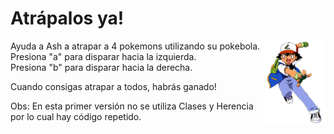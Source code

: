 # Atrápalos ya!

<img src="https://github.com/pdepmartestm/2021-tpobj1-dariodesalvo/blob/master/img/ash.png" width="100" align="right" title="Ash Ketchum">

Ayuda a Ash a atrapar a 4 pokemons utilizando su pokebola.<br>
Presiona "a" para disparar hacia la izquierda.<br>
Presiona "b" para disparar hacia la derecha.<br>

Cuando consigas atrapar a todos, habrás ganado!

Obs: En esta primer versión no se utiliza Clases y Herencia por lo cual hay código repetido.
